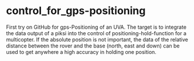 # control_for_gps-positioning
First try on GitHub for gps-Positioning of an UVA.
The target is to integrate the data output of a piksi into the control of positioning-hold-function for a multicopter.
If the absolute position is not important, the data of the relative distance between the rover and the base
(north, east and down) can be used to get anywhere a high accuracy in holding one position.
